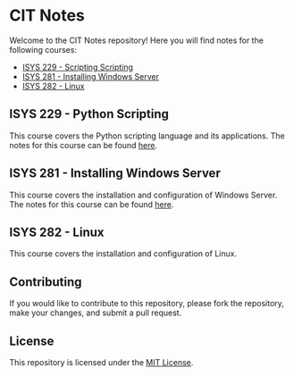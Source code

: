 # CIT Notes

Welcome to the CIT Notes repository! Here you will find notes for the following courses:

- [ISYS 229 - Scripting Scripting](./ISYS229/)
- [ISYS 281 - Installing Windows Server](./ISYS281/)
- [ISYS 282 - Linux](./ISYS282/)

## ISYS 229 - Python Scripting

This course covers the Python scripting language and its applications. The notes for this course can be found [here](./ISYS229/README.md).

## ISYS 281 - Installing Windows Server

This course covers the installation and configuration of Windows Server. The notes for this course can be found [here](./ISYS281/README.md).

## ISYS 282 - Linux

This course covers the installation and configuration of Linux. 

## Contributing

If you would like to contribute to this repository, please fork the repository, make your changes, and submit a pull request. 

## License

This repository is licensed under the [MIT License](./LICENSE).
